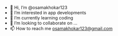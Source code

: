- 👋 Hi, I’m @osamakhokar123
- 👀 I’m interested in app developments
- 🌱 I’m currently learning coding
- 💞️ I’m looking to collaborate on ...
- 📫 How to reach me osamakhokar123@gmail.com

<!---
osamakhokar123/osamakhokar123 is a ✨ special ✨ repository because its `README.md` (this file) appears on your GitHub profile.
You can click the Preview link to take a look at your changes.
--->
